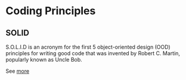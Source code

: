 # Coding Principles

## SOLID

S.O.L.I.D is an acronym for the first 5 object-oriented design (OOD) principles for writing good code that was invented by Robert C. Martin, popularly known as Uncle Bob.

See [more](solid.md)
